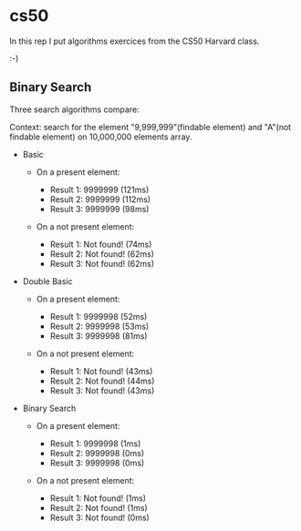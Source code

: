# cs50

In this rep I put algorithms exercices from the CS50 Harvard class.

:-)

## Binary Search

Three search algorithms compare:

Context: search for the element "9,999,999"(findable element) and "A"(not findable element) on 10,000,000 elements array.

- Basic

  - On a present element:

    - Result 1: 9999999 (121ms)
    - Result 2: 9999999 (112ms)
    - Result 3: 9999999 (98ms)

  - On a not present element:
    - Result 1: Not found! (74ms)
    - Result 2: Not found! (62ms)
    - Result 3: Not found! (62ms)

- Double Basic

  - On a present element:

    - Result 1: 9999998 (52ms)
    - Result 2: 9999998 (53ms)
    - Result 3: 9999998 (81ms)

  - On a not present element:
    - Result 1: Not found! (43ms)
    - Result 2: Not found! (44ms)
    - Result 3: Not found! (43ms)

- Binary Search

  - On a present element:

    - Result 1: 9999998 (1ms)
    - Result 2: 9999998 (0ms)
    - Result 3: 9999998 (0ms)

  - On a not present element:
    - Result 1: Not found! (1ms)
    - Result 2: Not found! (1ms)
    - Result 3: Not found! (0ms)

